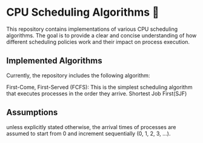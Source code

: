 # CPU Scheduling Algorithms 🚀

This repository contains implementations of various CPU scheduling algorithms. The goal is to provide a clear and concise understanding of how different scheduling policies work and their impact on process execution.

## Implemented Algorithms
Currently, the repository includes the following algorithm:

First-Come, First-Served (FCFS): This is the simplest scheduling algorithm that executes processes in the order they arrive.
Shortest Job First(SJF)

## Assumptions
unless explicitly stated otherwise, the arrival times of processes are assumed to start from 0 and increment sequentially (0, 1, 2, 3, ...).
